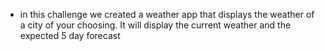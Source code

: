 * in this challenge we created a weather app that displays the weather of a city of your choosing. It will display the current weather and the expected 5 day forecast
